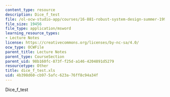 ```yaml
---
content_type: resource
description: Dice_f_test
file: /ol-ocw-studio-app/courses/16-881-robust-system-design-summer-1998/4b398d60cb975afc623a76ff8c94a34f_dice_f_test.xls
file_size: 19456
file_type: application/msword
learning_resource_types:
- Lecture Notes
license: https://creativecommons.org/licenses/by-nc-sa/4.0/
ocw_type: OCWFile
parent_title: Lecture Notes
parent_type: CourseSection
parent_uid: 98b160fc-873f-f25d-a146-4204891d5279
resourcetype: Other
title: dice_f_test.xls
uid: 4b398d60-cb97-5afc-623a-76ff8c94a34f
---
```

Dice_f_test